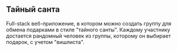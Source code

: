 ## Тайный санта

Full-stack веб-приложение, в котором можно создать группу для обмена подарками в стиле "тайного санты". Каждому участнику достается рандомный человек из группы, которому он выбирает подарок, с учетом "вишлиста".
